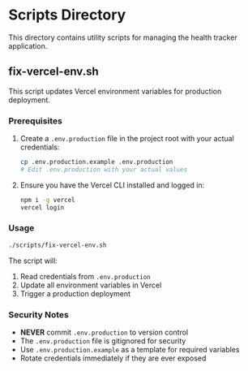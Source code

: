 # Scripts Directory

This directory contains utility scripts for managing the health tracker application.

## fix-vercel-env.sh

This script updates Vercel environment variables for production deployment.

### Prerequisites

1. Create a `.env.production` file in the project root with your actual credentials:
   ```bash
   cp .env.production.example .env.production
   # Edit .env.production with your actual values
   ```

2. Ensure you have the Vercel CLI installed and logged in:
   ```bash
   npm i -g vercel
   vercel login
   ```

### Usage

```bash
./scripts/fix-vercel-env.sh
```

The script will:
1. Read credentials from `.env.production`
2. Update all environment variables in Vercel
3. Trigger a production deployment

### Security Notes

- **NEVER** commit `.env.production` to version control
- The `.env.production` file is gitignored for security
- Use `.env.production.example` as a template for required variables
- Rotate credentials immediately if they are ever exposed